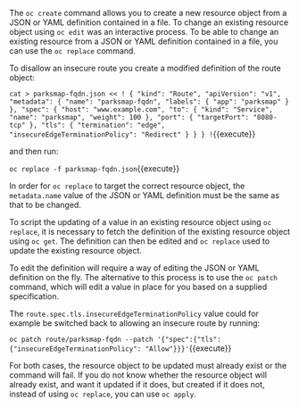 The ``oc create`` command allows you to create a new resource object from a JSON or YAML definition contained in a file. To change an existing resource object using ``oc edit`` was an interactive process. To be able to change an existing resource from a JSON or YAML definition contained in a file, you can use the ``oc replace`` command.

To disallow an insecure route you create a modified definition of the route object:

``cat > parksmap-fqdn.json << !
{
    "kind": "Route",
    "apiVersion": "v1",
    "metadata": {
        "name": "parksmap-fqdn",
        "labels": {
            "app": "parksmap"
        }
    },
    "spec": {
        "host": "www.example.com",
        "to": {
            "kind": "Service",
            "name": "parksmap",
            "weight": 100
        },
        "port": {
            "targetPort": "8080-tcp"
        },
        "tls": {
            "termination": "edge",
            "insecureEdgeTerminationPolicy": "Redirect"
        }
    }
}
!``{{execute}}

and then run:

``oc replace -f parksmap-fqdn.json``{{execute}}

In order for ``oc replace`` to target the correct resource object, the ``metadata.name`` value of the JSON or YAML definition must be the same as that to be changed.

To script the updating of a value in an existing resource object using ``oc replace``, it is necessary to fetch the definition of the existing resource object using ``oc get``. The definition can then be edited and ``oc replace`` used to update the existing resource object.

To edit the definition will require a way of editing the JSON or YAML definition on the fly. The alternative to this process is to use the ``oc patch`` command, which will edit a value in place for you based on a supplied specification.

The ``route.spec.tls.insecureEdgeTerminationPolicy`` value could for example be switched back to allowing an insecure route by running:

``oc patch route/parksmap-fqdn --patch '{"spec":{"tls": {"insecureEdgeTerminationPolicy": "Allow"}}}'``{{execute}}

For both cases, the resource object to be updated must already exist or the command will fail. If you do not know whether the resource object will already exist, and want it updated if it does, but created if it does not, instead of using ``oc replace``, you can use ``oc apply``.
